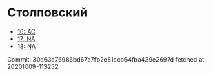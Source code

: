 # Столповский
- [16: AC](16.md)
- [17: NA](17.md)
- [18: NA](18.md)

Commit: 30d63a76986bd67a7fb2e81ccb64fba439e2697d
 fetched at: 20201009-113252
